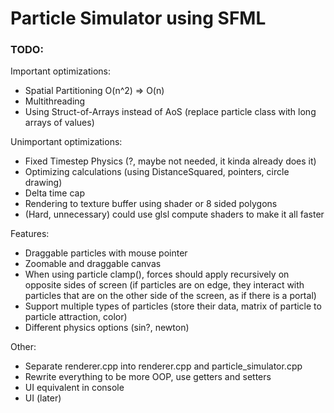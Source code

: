 # Particle Simulator using SFML

### TODO:
Important optimizations:
- Spatial Partitioning O(n^2) => O(n)
- Multithreading
- Using Struct-of-Arrays instead of AoS (replace particle class with long arrays of values)

Unimportant optimizations:
- Fixed Timestep Physics (?, maybe not needed, it kinda already does it)
- Optimizing calculations (using DistanceSquared, pointers, circle drawing)
- Delta time cap
- Rendering to texture buffer using shader or 8 sided polygons
- (Hard, unnecessary) could use glsl compute shaders to make it all faster

Features:
- Draggable particles with mouse pointer
- Zoomable and draggable canvas
- When using particle clamp(), forces should apply recursively on opposite sides of screen (if particles are on edge, they interact with particles that are on the other side of the screen, as if there is a portal)
- Support multiple types of particles (store their data, matrix of particle to particle attraction, color)
- Different physics options (sin?, newton)


Other:
- Separate renderer.cpp into renderer.cpp and particle_simulator.cpp
- Rewrite everything to be more OOP, use getters and setters
- UI equivalent in console
- UI (later)
